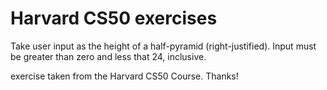 # Harvard CS50 exercises
Take user input as the height of a half-pyramid (right-justified).
Input must be greater than zero and less that 24, inclusive.

exercise taken from the Harvard CS50 Course. Thanks!

